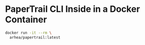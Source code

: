 # PaperTrail CLI Inside in a Docker Container

```bash
docker run -it --rm \
  arhea/papertrail:latest
```
